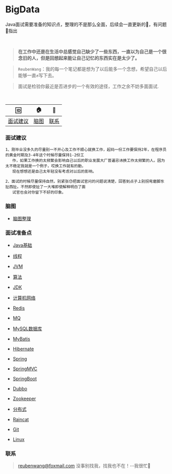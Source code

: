 # BigData
Java面试需要准备的知识点，整理的不是那么全面，后续会一直更新的🦷，有问题👏指出


<br>

 > **在工作中还是在生活中总感觉自己缺少了一些东西，一直以为自己是一个很念旧的人，但是回想起来能让自己记忆的东西实在是太少了。**
 
 > `ReubenWang`：我的每一个笔记都是想为了以后能多一个念想，希望自己以后能够一直✊写下去。
 
 > 面试是检验你最近是否进步的一个有效的途径，工作之余不妨多面面试.
 
<br/>

|🆔|🏠|📮
| :--------:|:--------:|:--------:|
|[面试建议](#面试建议) |[脑图](#脑图) |[联系](#联系) |

### 面试建议
    1、刚毕业没多久的尽量别一不开心及工作不顺心就换工作，起码一份工作要保持2年，在程序员的黄金时期及3-4年这个时候尽量保持1-2份工
       作，如果工作换的太频繁会影响自己以后的职业发展大厂普遍忌讳换工作太频繁的人。因为太不稳定我就是一个例子，哎换工作就有的勤，
       现在想想还是自己太年轻没有考虑对以后的影响。
       
    2、面试的时候尽量保持自然，别紧张😓把面试官问的问题说清楚，回答到点子上别拐弯磨脚东扯西扯。不然即使扯了一大堆即使解释明白了面
       试官也会对你留下不好的印象。
    
### 脑图
 - [脑图整理](https://www.processon.com/view/link/5e8b45f6e4b0bf3ebcfbd156)    

### 面试准备点

 - [Java基础](https://github.com/luobotiantang/InterviewSurprise/blob/master/md/JavaFoundation.md)
 
 - [线程](https://github.com/luobotiantang/InterviewSurprise/blob/master/md/Thread.md)
 
 - [JVM](https://github.com/luobotiantang/InterviewSurprise/blob/master/md/JVM.md)
 
 - [算法](https://github.com/luobotiantang/InterviewSurprise/blob/master/md/Algorithm.md)
 
 - [JDK](https://github.com/luobotiantang/InterviewSurprise/blob/master/md/JDK.md)
 
 - [计算机网络](https://github.com/luobotiantang/InterviewSurprise/blob/master/md/ComputerNetwork.md)
 
 - [Redis](https://github.com/luobotiantang/InterviewSurprise/blob/master/md/Redis.md)
 
 - [MQ](https://github.com/luobotiantang/InterviewSurprise/blob/master/md/MQ.md)
 
 - [MySQL数据库](https://github.com/luobotiantang/InterviewSurprise/blob/master/md/MySQL.md)
 
 - [MyBatis](https://github.com/luobotiantang/InterviewSurprise/blob/master/md/MyBatis.md)
 
 - [Hibernate](https://github.com/luobotiantang/InterviewSurprise/blob/master/md/Hibernate.md)

 - [Spring](https://github.com/luobotiantang/InterviewSurprise/blob/master/md/Spring.md)
 
 - [SpringMVC](https://github.com/luobotiantang/InterviewSurprise/blob/master/md/SpringMVC.md)
 
 - [SpringBoot](https://github.com/luobotiantang/InterviewSurprise/blob/master/md/SpringBoot.md)
 
 - [Dubbo](https://github.com/luobotiantang/InterviewSurprise/blob/master/md/Dubbo.md)
 
 - [Zookeeper](https://github.com/luobotiantang/InterviewSurprise/blob/master/md/Zookeeper.md)
 
 - [分布式](https://github.com/luobotiantang/InterviewSurprise/blob/master/md/Distributed.md)
 
 - [Raincat](https://github.com/luobotiantang/InterviewSurprise/blob/master/md/Raincat.md)
 
 - [Git](https://github.com/luobotiantang/InterviewSurprise/blob/master/md/Git.md)
 
 - [Linux](https://github.com/luobotiantang/InterviewSurprise/blob/master/md/Linux.md)



### 联系

> reubenwang@foxmail.com
> 没事别找我，找我也不在！--我很忙🦆